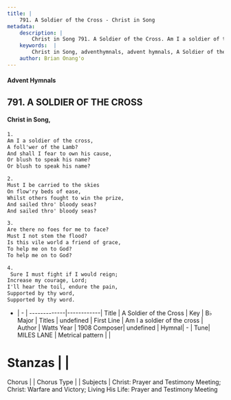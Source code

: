 ```yaml
---
title: |
    791. A Soldier of the Cross - Christ in Song
metadata:
    description: |
        Christ in Song 791. A Soldier of the Cross. Am I a soldier of the cross, A foll'wer of the Lamb? And shall I fear to own his cause, Or blush to speak his name? Or blush to speak his name?
    keywords:  |
        Christ in Song, adventhymnals, advent hymnals, A Soldier of the Cross, Am I a soldier of the cross. 
    author: Brian Onang'o
---
```


#### Advent Hymnals
## 791. A SOLDIER OF THE CROSS
####  Christ in Song,

```txt
1.
Am I a soldier of the cross,
A foll'wer of the Lamb?
And shall I fear to own his cause,
Or blush to speak his name?
Or blush to speak his name?

2.
Must I be carried to the skies
On flow'ry beds of ease,
Whilst others fought to win the prize,
And sailed thro' bloody seas?
And sailed thro' bloody seas?

3.
Are there no foes for me to face?
Must I not stem the flood?
Is this vile world a friend of grace,
To help me on to God?
To help me on to God?

4.
 Sure I must fight if I would reign;
Increase my courage, Lord;
I'll hear the toil, endure the pain,
Supported by thy word,
Supported by thy word.

```

- |   -  |
-------------|------------|
Title | A Soldier of the Cross |
Key | B♭ Major |
Titles | undefined |
First Line | Am I a soldier of the cross |
Author | Watts
Year | 1908
Composer| undefined |
Hymnal|  - |
Tune| MILES LANE |
Metrical pattern | |
# Stanzas |  |
Chorus |  |
Chorus Type |  |
Subjects | Christ: Prayer and Testimony Meeting; Christ: Warfare and Victory; Living His Life: Prayer and Testimony Meeting<span id='more_topics' style='display:none'>; Living His Life: Warfare and Victory |
Texts | undefined |
Print Texts | 
Scripture Song |  |
    
